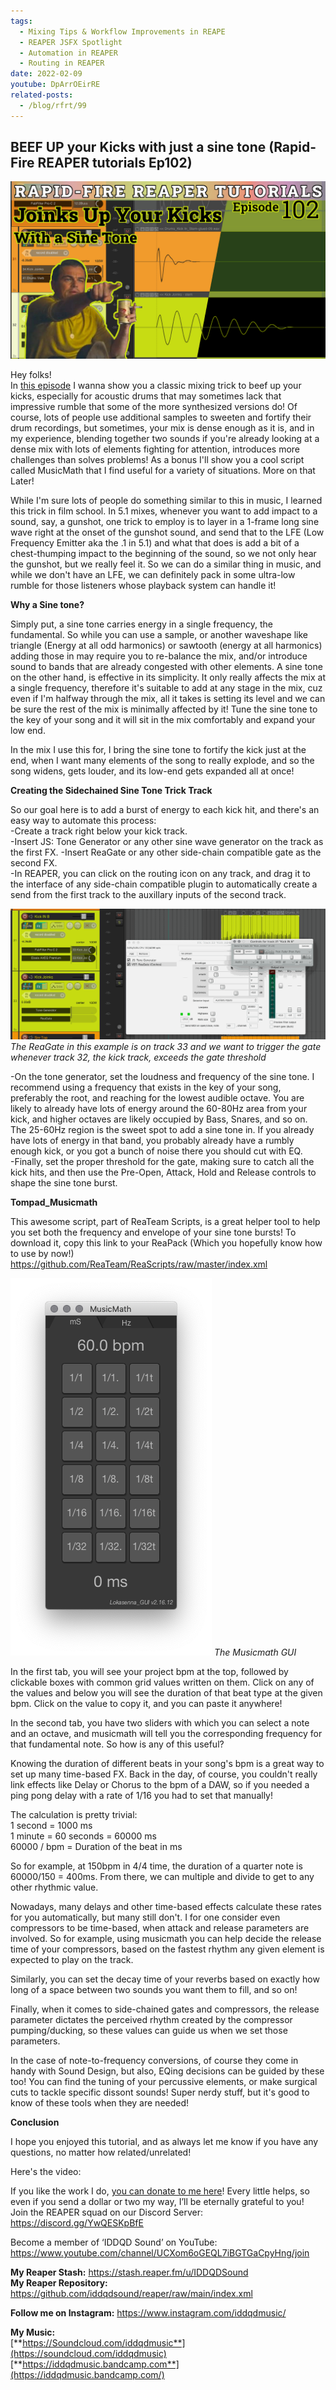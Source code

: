 ```yaml
---
tags:
  - Mixing Tips & Workflow Improvements in REAPE
  - REAPER JSFX Spotlight
  - Automation in REAPER
  - Routing in REAPER
date: 2022-02-09
youtube: DpArrOEirRE
related-posts:
  - /blog/rfrt/99
---
```


## BEEF UP your Kicks with just a sine tone (Rapid-Fire REAPER tutorials Ep102) ##

![](/blog/rfrt/102/RFRT-EP102.jpg)

Hey folks!  
 In [this episode](https://youtu.be/DpArrOEirRE) I wanna show you a classic mixing trick to beef up your kicks, especially for acoustic drums that may sometimes lack that impressive rumble that some of the more synthesized versions do! Of course, lots of people use additional samples to sweeten and fortify their drum recordings, but sometimes, your mix is dense enough as it is, and in my experience, blending together two sounds if you're already looking at a dense mix with lots of elements fighting for attention, introduces more challenges than solves problems! As a bonus I'll show you a cool script called MusicMath that I find useful for a variety of situations. More on that Later!

  While I'm sure lots of people do something similar to this in music, I learned this trick in film school. In 5.1 mixes, whenever you want to add impact to a sound, say, a gunshot, one trick to employ is to layer in a 1-frame long sine wave right at the onset of the gunshot sound, and send that to the LFE (Low Frequency Emitter aka the .1 in 5.1) and what that does is add a bit of a chest-thumping impact to the beginning of the sound, so we not only hear the gunshot, but we really feel it. So we can do a similar thing in music, and while we don't have an LFE, we can definitely pack in some ultra-low rumble for those listeners whose playback system can handle it!

**Why a Sine tone?**

 Simply put, a sine tone carries energy in a single frequency, the fundamental. So while you can use a sample, or another waveshape like triangle (Energy at all odd harmonics) or sawtooth (energy at all harmonics) adding those in may require you to re-balance the mix, and/or introduce sound to bands that are already congested with other elements. A sine tone on the other hand, is effective in its simplicity. It only really affects the mix at a single frequency, therefore it's suitable to add at any stage in the mix, cuz even if I'm halfway through the mix, all it takes is setting its level and we can be sure the rest of the mix is minimally affected by it! Tune the sine tone to the key of your song and it will sit in the mix comfortably and expand your low end.

  In the mix I use this for, I bring the sine tone to fortify the kick just at the end, when I want many elements of the song to really explode, and so the song widens, gets louder, and its low-end gets expanded all at once!

**Creating the Sidechained Sine Tone Trick Track**  

 So our goal here is to add a burst of energy to each kick hit, and there's an easy way to automate this process:  
 -Create a track right below your kick track.  
 -Insert JS: Tone Generator or any other sine wave generator on the track as the first FX.
 -Insert ReaGate or any other side-chain compatible gate as the second FX.  
 -In REAPER, you can click on the routing icon on any track, and drag it to the interface of any side-chain compatible plugin to automatically create a send from the first track to the auxillary inputs of the second track.  

 ![](/blog/rfrt/102/SideChain.gif)  
 _The ReaGate in this example is on track 33 and we want to trigger the gate whenever track 32, the kick track, exceeds the gate threshold_

 -On the tone generator, set the loudness and frequency of the sine tone. I recommend using a frequency that exists in the key of your song, preferably the root, and reaching for the lowest audible octave. You are likely to already have lots of energy around the 60-80Hz area from your kick, and higher octaves are likely occupied by Bass, Snares, and so on. The 25-60Hz region is the sweet spot to add a sine tone in. If you already have lots of energy in that band, you probably already have a rumbly enough kick, or you got a bunch of noise there you should cut with EQ.  
 -Finally, set the proper threshold for the gate, making sure to catch all the kick hits, and then use the Pre-Open, Attack, Hold and Release controls to shape the sine tone burst.

 
**Tompad_Musicmath**

 This awesome script, part of ReaTeam Scripts, is a great helper tool to help you set both the frequency and envelope of your sine tone bursts! To download it, copy this link to your ReaPack (Which you hopefully know how to use by now!)  
  https://github.com/ReaTeam/ReaScripts/raw/master/index.xml  

![](/blog/rfrt/102/Musicmath.png)
_The Musicmath GUI_

 In the first tab, you will see your project bpm at the top, followed by clickable boxes with common grid values written on them. Click on any of the values and below you will see the duration of that beat type at the given bpm. Click on the value to copy it, and you can paste it anywhere!

  In the second tab, you have two sliders with which you can select a note and an octave, and musicmath will tell you the corresponding frequency for that fundamental note. So how is any of this useful?

 Knowing the duration of different beats in your song's bpm is a great way to set up many time-based FX. Back in the day, of course, you couldn't really link effects like Delay or Chorus to the bpm of a DAW, so if you needed a ping pong delay with a rate of 1/16 you had to set that manually! 
  
  The calculation is pretty trivial:  
  1 second = 1000 ms  
  1 minute = 60 seconds = 60000 ms  
  60000 / bpm = Duration of the beat in ms

 So for example, at 150bpm in 4/4 time, the duration of a quarter note is 60000/150 = 400ms. From there, we can multiple and divide to get to any other rhythmic value.

  Nowadays, many delays and other time-based effects calculate these rates for you automatically, but many still don't. I for one consider even compressors to be time-based, when attack and release parameters are involved. So for example, using musicmath you can help decide the release time of your compressors, based on the fastest rhythm any given element is expected to play on the track. 

  Similarly, you can set the decay time of your reverbs based on exactly how long of a space between two sounds you want them to fill, and so on!

  Finally, when it comes to side-chained gates and compressors, the release parameter dictates the perceived rhythm created by the compressor pumping/ducking, so these values can guide us when we set those parameters. 

  In the case of note-to-frequency conversions, of course they come in handy with Sound Design, but also, EQing decisions can be guided by these too! You can find the tuning of your percussive elements, or make surgical cuts to tackle specific dissont sounds! Super nerdy stuff, but it's good to know of these tools when they are needed!

**Conclusion**

I hope you enjoyed this tutorial, and as always let me know if you have any questions, no matter how related/unrelated!

Here's the video:

<youtube id="DpArrOEirRE"></youtube>

If you like the work I do, [you can donate to me here](http://www.buymeacoffee.com/iddqdsound)! Every little helps, so even if you send a dollar or two my way, I’ll be eternally grateful to you!  
 Join the REAPER squad on our Discord Server:  
<https://discord.gg/YwQESKpBfE>

Become a member of ‘IDDQD Sound’ on YouTube: <https://www.youtube.com/channel/UCXom6oGEQL7iBGTGaCpyHng/join>

**My Reaper Stash:** <https://stash.reaper.fm/u/IDDQDSound>  
**My Reaper Repository:** <https://github.com/iddqdsound/reaper/raw/main/index.xml>

**Follow me on Instagram:** <https://www.instagram.com/iddqdmusic/>

**My Music:**  
[**https://Soundcloud.com/iddqdmusic**](https://soundcloud.com/iddqdmusic)  
[**https://iddqdmusic.bandcamp.com**](https://iddqdmusic.bandcamp.com/)  

